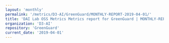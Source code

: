 ```yaml
---
layout: 'monthly'
permalink: '/metrics/D3-AI/GreenGuard/MONTHLY-REPORT-2019-04-01/'
title: 'DAI Lab OSS Metrics Metrics report for GreenGuard | MONTHLY-REPORT-2019-04-01'
organization: 'D3-AI'
repository: 'GreenGuard'
current_date: '2019-04-01'
---
```


